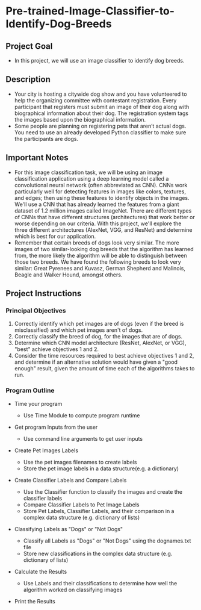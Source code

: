 # Pre-trained-Image-Classifier-to-Identify-Dog-Breeds

## Project Goal

* In this project, we will use an image classifier to identify dog breeds.

## Description

* Your city is hosting a citywide dog show and you have volunteered to help the organizing committee with contestant registration. Every participant that registers must submit an image of their dog along with biographical information about their dog. The registration system tags the images based upon the biographical information.
* Some people are planning on registering pets that aren’t actual dogs. You need to use an already developed Python classifier to make sure the participants are dogs.

## Important Notes

* For this image classification task, we will be using an image classification application using a deep learning model called a convolutional neural network (often abbreviated as CNN). CNNs work particularly well for detecting features in images like colors, textures, and edges; then using these features to identify objects in the images. We'll use a CNN that has already learned the features from a giant dataset of 1.2 million images called ImageNet. There are different types of CNNs that have different structures (architectures) that work better or worse depending on our criteria. With this project, we'll explore the three different architectures (AlexNet, VGG, and ResNet) and determine which is best for our application.
* Remember that certain breeds of dogs look very similar. The more images of two similar-looking dog breeds that the algorithm has learned from, the more likely the algorithm will be able to distinguish between those two breeds. We have found the following breeds to look very similar: Great Pyrenees and Kuvasz, German Shepherd and Malinois, Beagle and Walker Hound, amongst others.

## Project Instructions

### Principal Objectives

1. Correctly identify which pet images are of dogs (even if the breed is misclassified) and which pet images aren't of dogs.
2. Correctly classify the breed of dog, for the images that are of dogs.
3. Determine which CNN model architecture (ResNet, AlexNet, or VGG), "best" achieve objectives 1 and 2.
4. Consider the time resources required to best achieve objectives 1 and 2, and determine if an alternative solution would have given a "good enough" result, given the amount of time each of the algorithms takes to run.


### Program Outline

* Time your program

  * Use Time Module to compute program runtime
* Get program Inputs from the user

  * Use command line arguments to get user inputs
* Create Pet Images Labels

  * Use the pet images filenames to create labels
  * Store the pet image labels in a data structure(e.g. a dictionary)
* Create Classifier Labels and Compare Labels

  * Use the Classifier function to classify the images and create the classifier labels
  * Compare Classifier Labels to Pet Image Labels
  * Store Pet Labels, Classifier Labels, and their comparison in a complex data structure (e.g. dictionary of lists)
* Classifying Labels as "Dogs" or "Not Dogs"

  * Classify all Labels as "Dogs" or "Not Dogs" using the dognames.txt file
  * Store new classifications in the complex data structure (e.g. dictionary of lists)
* Calculate the Results

  * Use Labels and their classifications to determine how well the algorithm worked on classifying images
* Print the Results
